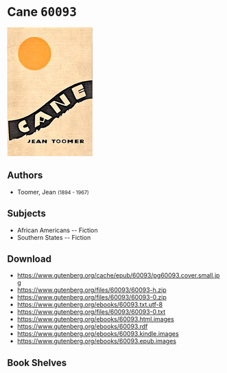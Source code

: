 # Cane <kbd>60093</kbd>

![](./cover.medium.jpg "")

## Authors


 - Toomer, Jean <small>(1894 - 1967)</small>

## Subjects


 - African Americans -- Fiction
 - Southern States -- Fiction

## Download


 - https://www.gutenberg.org/cache/epub/60093/pg60093.cover.small.jpg
 - https://www.gutenberg.org/files/60093/60093-h.zip
 - https://www.gutenberg.org/files/60093/60093-0.zip
 - https://www.gutenberg.org/ebooks/60093.txt.utf-8
 - https://www.gutenberg.org/files/60093/60093-0.txt
 - https://www.gutenberg.org/ebooks/60093.html.images
 - https://www.gutenberg.org/ebooks/60093.rdf
 - https://www.gutenberg.org/ebooks/60093.kindle.images
 - https://www.gutenberg.org/ebooks/60093.epub.images

## Book Shelves


